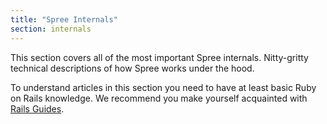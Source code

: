 ```yaml
---
title: "Spree Internals"
section: internals
---
```


This section covers all of the most important Spree internals. Nitty-gritty technical descriptions of how Spree works under the hood.

To understand articles in this section you need to have at least basic Ruby on Rails knowledge. We recommend you
make yourself acquainted with [Rails Guides](https://guides.rubyonrails.org/index.html).
